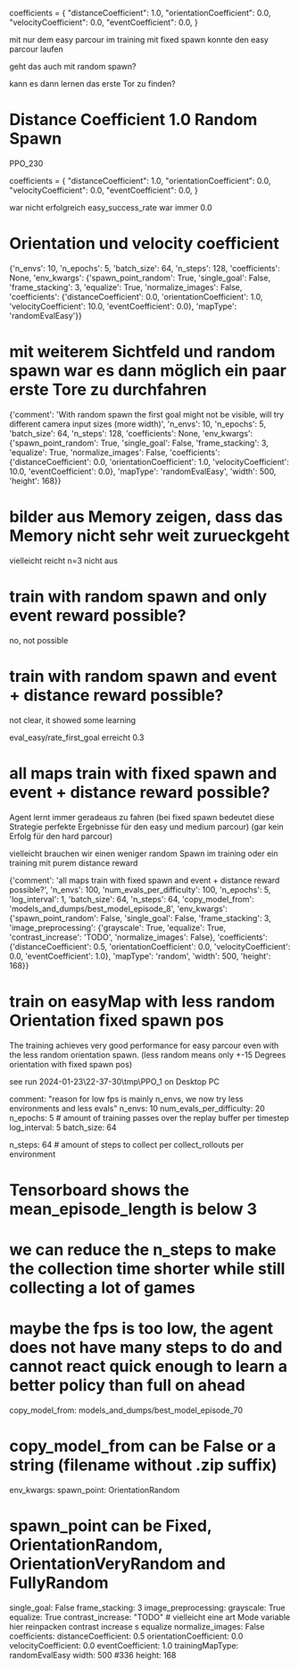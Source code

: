 

coefficients = {
    "distanceCoefficient": 1.0,
    "orientationCoefficient": 0.0,
    "velocityCoefficient": 0.0,
    "eventCoefficient": 0.0,
}

mit nur dem easy parcour im training mit fixed spawn konnte den easy parcour laufen

geht das auch mit random spawn?

kann es dann lernen das erste Tor zu finden?

# Distance Coefficient 1.0 Random Spawn

PPO_230

coefficients = {
    "distanceCoefficient": 1.0,
    "orientationCoefficient": 0.0,
    "velocityCoefficient": 0.0,
    "eventCoefficient": 0.0,
}

war nicht erfolgreich
easy_success_rate war immer 0.0


# Orientation und velocity coefficient

{'n_envs': 10, 'n_epochs': 5, 'batch_size': 64, 'n_steps': 128, 'coefficients': None, 'env_kwargs': {'spawn_point_random': True, 'single_goal': False, 'frame_stacking': 3, 'equalize': True, 'normalize_images': False, 'coefficients': {'distanceCoefficient': 0.0, 'orientationCoefficient': 1.0, 'velocityCoefficient': 10.0, 'eventCoefficient': 0.0}, 'mapType': 'randomEvalEasy'}}


# mit weiterem Sichtfeld und random spawn war es dann möglich ein paar erste Tore zu durchfahren

{'comment': 'With random spawn the first goal might not be visible, will try different camera input sizes (more width)', 'n_envs': 10, 'n_epochs': 5, 'batch_size': 64, 'n_steps': 128, 'coefficients': None, 'env_kwargs': {'spawn_point_random': True, 'single_goal': False, 'frame_stacking': 3, 'equalize': True, 'normalize_images': False, 'coefficients': {'distanceCoefficient': 0.0, 'orientationCoefficient': 1.0, 'velocityCoefficient': 10.0, 'eventCoefficient': 0.0}, 'mapType': 'randomEvalEasy', 'width': 500, 'height': 168}}



# bilder aus Memory zeigen, dass das Memory nicht sehr weit zurueckgeht
vielleicht reicht n=3 nicht aus 



# train with random spawn and only event reward possible?

no, not possible

# train with random spawn and event + distance reward possible?

not clear, it showed some learning

eval_easy/rate_first_goal erreicht 0.3


# all maps train with fixed spawn and event + distance reward possible?

Agent lernt immer geradeaus zu fahren
(bei fixed spawn bedeutet diese Strategie perfekte Ergebnisse für den easy und medium parcour)
(gar kein Erfolg für den hard parcour)

vielleicht brauchen wir einen weniger random Spawn im training oder ein training mit purem distance reward

{'comment': 'all maps train with fixed spawn and event + distance reward possible?', 'n_envs': 100, 'num_evals_per_difficulty': 100, 'n_epochs': 5, 'log_interval': 1, 'batch_size': 64, 'n_steps': 64, 'copy_model_from': 'models_and_dumps/best_model_episode_8', 'env_kwargs': {'spawn_point_random': False, 'single_goal': False, 'frame_stacking': 3, 'image_preprocessing': {'grayscale': True, 'equalize': True, 'contrast_increase': 'TODO', 'normalize_images': False}, 'coefficients': {'distanceCoefficient': 0.5, 'orientationCoefficient': 0.0, 'velocityCoefficient': 0.0, 'eventCoefficient': 1.0}, 'mapType': 'random', 'width': 500, 'height': 168}}




# train on easyMap with less random Orientation fixed spawn pos

The training achieves very good performance for easy parcour even with the less random orientation spawn.
(less random means only +-15 Degrees orientation with fixed spawn pos)

see run 2024-01-23\22-37-30\tmp\PPO_1 on Desktop PC


comment: "reason for low fps is mainly n_envs, we now try less environments and less evals"
n_envs: 10
num_evals_per_difficulty: 20
n_epochs: 5 # amount of training passes over the replay buffer per timestep
log_interval: 5
batch_size: 64


n_steps: 64 # amount of steps to collect per collect_rollouts per environment
# Tensorboard shows the mean_episode_length is below 3
# we can reduce the n_steps to make the collection time shorter while still collecting a lot of games

# maybe the fps is too low, the agent does not have many steps to do and cannot react quick enough to learn a better policy than full on ahead

copy_model_from: models_and_dumps/best_model_episode_70
# copy_model_from can be False or a string (filename without .zip suffix)

env_kwargs:
  spawn_point: OrientationRandom
  # spawn_point can be Fixed, OrientationRandom, OrientationVeryRandom and FullyRandom
  single_goal: False
  frame_stacking: 3
  image_preprocessing:
    grayscale: True
    equalize: True
    contrast_increase: "TODO"
    # vielleicht eine art Mode variable hier reinpacken contrast increase s equalize
    normalize_images: False
  coefficients:
    distanceCoefficient: 0.5
    orientationCoefficient: 0.0
    velocityCoefficient: 0.0
    eventCoefficient: 1.0
  trainingMapType: randomEvalEasy
  width: 500 #336
  height: 168





